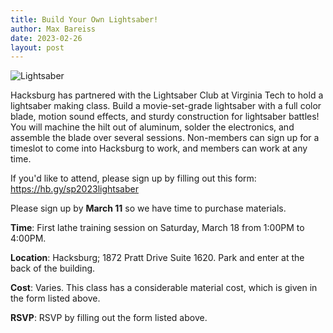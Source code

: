 ```yaml
---
title: Build Your Own Lightsaber!
author: Max Bareiss
date: 2023-02-26
layout: post
---
```


![Lightsaber](http://hacksburg.org/images/saber1.jpg)

Hacksburg has partnered with the Lightsaber Club at Virginia Tech to hold a lightsaber making class. Build a movie-set-grade lightsaber with a full color blade, motion sound effects, and sturdy construction for lightsaber battles! You will machine the hilt out of aluminum, solder the electronics, and assemble the blade over several sessions.
Non-members can sign up for a timeslot to come into Hacksburg to work, and members can work at any time.

If you'd like to attend, please sign up by filling out this form: <https://hb.gy/sp2023lightsaber>

Please sign up by **March 11** so we have time to purchase materials.

**Time**: First lathe training session on Saturday, March 18 from 1:00PM to 4:00PM.

**Location**: Hacksburg; 1872 Pratt Drive Suite 1620. Park and enter at the back of the building.

**Cost**: Varies. This class has a considerable material cost, which is given in the form listed above.

**RSVP**: RSVP by filling out the form listed above.
